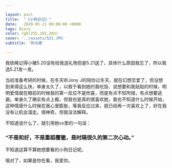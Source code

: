```yaml
---

layout: post
title:  "《小狗日记》"
date:   2020-05-21 00:00:00 +0800
tags: Diary
color: rgb(255,192,203)
cover: '../assets/521.JPG'
subtitle: '狗与猪'

---
```


我依稀记得小猪5.20没有给我送礼物但是5.21送了，具体什么原因我忘了，所以我选5.21发一发。

当初准备考研的时候，在冬天听Jony J的陪你过冬天，就在幻想恋爱了，但没想到来得这么快，单身太久了，以致于看到她约我吃饭、说想要和我贴贴的时候，明明爱情就在眼前的时候我的第一反应不是欣喜，而是有点不知所措，有点想要逃避。单身久了确实有点上瘾，但我也是真的很喜欢她，我也不知道什么时候开始，这种情感什么时候在我心里膨胀，等我反应过来，就已经再一次喜欢上了，好在我没有让机会溜走。很神奇，但我没法解释。

不知道说什么了，就引用她vx里的一句话：

### “不是和好，不是重蹈覆辙，是时隔很久的第二次心动。”

不知道这算不算她想要看的小狗日记呢。

哦对了，如果是你在看，我爱你。


